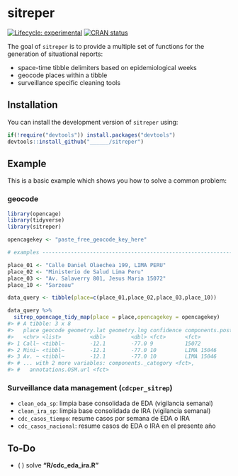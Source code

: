
<!-- README.md is generated from README.Rmd. Please edit that file -->

# sitreper

<!-- badges: start -->

[![Lifecycle:
experimental](https://img.shields.io/badge/lifecycle-experimental-orange.svg)](https://www.tidyverse.org/lifecycle/#experimental)
[![CRAN
status](https://www.r-pkg.org/badges/version/sitreper)](https://cran.r-project.org/package=sitreper)
<!-- badges: end -->

The goal of `sitreper` is to provide a multiple set of functions for the
generation of situational reports:

  - space-time tibble delimiters based on epidemiological weeks
  - geocode places within a tibble
  - surveillance specific cleaning tools

## Installation

<!--

You can install the released version of `sitreper` from [CRAN](https://CRAN.R-project.org) with:

``` r
install.packages("sitreper")
```

-->

You can install the development version of `sitreper` using:

``` r
if(!require("devtools")) install.packages("devtools")
devtools::install_github("______/sitreper")
```

## Example

This is a basic example which shows you how to solve a common problem:

### geocode

``` r
library(opencage)
library(tidyverse)
library(sitreper)

opencagekey <- "paste_free_geocode_key_here"

# examples ----------------------------------------------------------------

place_01 <- "Calle Daniel Olaechea 199, LIMA PERU"
place_02 <- "Ministerio de Salud Lima Peru"
place_03 <- "Av. Salaverry 801, Jesus Maria 15072"
place_10 <- "Sarzeau"

data_query <- tibble(place=c(place_01,place_02,place_03,place_10))

data_query %>%
  sitrep_opencage_tidy_map(place = place,opencagekey = opencagekey)
#> # A tibble: 3 x 8
#>   place geocode geometry.lat geometry.lng confidence components.post~
#>   <chr> <list>         <dbl>        <dbl> <fct>      <fct>
#> 1 Call~ <tibbl~        -12.1        -77.0 9          15072
#> 2 Mini~ <tibbl~        -12.1        -77.0 10         LIMA 15046
#> 3 Av. ~ <tibbl~        -12.1        -77.0 10         LIMA 15046
#> # ... with 2 more variables: components._category <fct>,
#> #   annotations.OSM.url <fct>
```

### Surveillance data management (`cdcper_sitrep`)

  - `clean_eda_sp`: limpia base consolidada de EDA (vigilancia semanal)
  - `clean_ira_sp`: limpia base consolidada de IRA (vigilancia semanal)
  - `cdc_casos_tiempo`: resume casos por semana de EDA o IRA
  - `cdc_casos_nacional`: resume casos de EDA o IRA en el presente año

## To-Do

  - ( ) solve **“R/cdc\_eda\_ira.R”**
